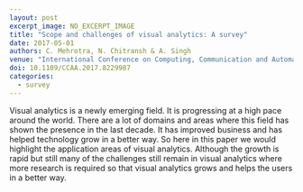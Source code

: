 ```yaml
---
layout: post
excerpt_image: NO_EXCERPT_IMAGE
title: "Scope and challenges of visual analytics: A survey"
date: 2017-05-01
authors: C. Mehrotra, N. Chitransh & A. Singh
venue: "International Conference on Computing, Communication and Automation"
doi: 10.1109/CCAA.2017.8229987
categories:
  - survey
---
```

Visual analytics is a newly emerging field. It is progressing at a high pace around the world. There are a lot of domains and areas where this field has shown the presence in the last decade. It has improved business and has helped technology grow in a better way. So here in this paper we would highlight the application areas of visual analytics. Although the growth is rapid but still many of the challenges still remain in visual analytics where more research is required so that visual analytics grows and helps the users in a better way.
